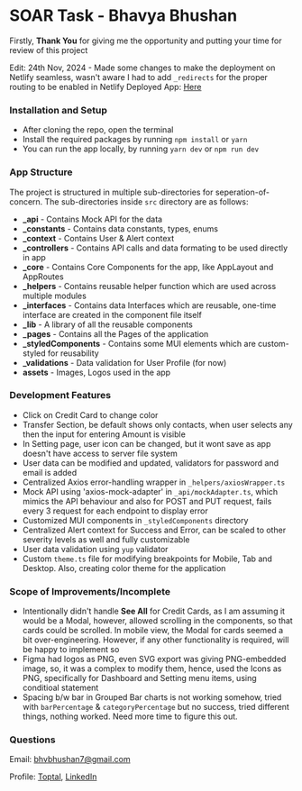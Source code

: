 # SOAR Task - Bhavya Bhushan

Firstly, **Thank You** for giving me the opportunity and putting your time for review of this project

Edit: 24th Nov, 2024 - Made some changes to make the deployment on Netlify seamless, wasn't aware I had to add `_redirects` for the proper routing to be enabled in Netlify
Deployed App: [Here](https://soar-task-bhavya.netlify.app)

### Installation and Setup

- After cloning the repo, open the terminal
- Install the required packages by running `npm install` or `yarn`
- You can run the app locally, by running `yarn dev` or `npm run dev`

### App Structure

The project is structured in multiple sub-directories for seperation-of-concern.
The sub-directories inside `src` directory are as follows:

- **\_api** - Contains Mock API for the data
- **\_constants** - Contains data constants, types, enums
- **\_context** - Contains User & Alert context
- **\_controllers** - Contains API calls and data formating to be used directly in app
- **\_core** - Contains Core Components for the app, like AppLayout and AppRoutes
- **\_helpers** - Contains reusable helper function which are used across multiple modules
- **\_interfaces** - Contains data Interfaces which are reusable, one-time interface are created in the component file itself
- **\_lib** - A library of all the reusable components
- **\_pages** - Contains all the Pages of the application
- **\_styledComponents** - Contains some MUI elements which are custom-styled for reusability
- **\_validations** - Data validation for User Profile (for now)
- **assets** - Images, Logos used in the app

### Development Features

- Click on Credit Card to change color
- Transfer Section, be default shows only contacts, when user selects any then the input for entering Amount is visible
- In Setting page, user icon can be changed, but it wont save as app doesn't have access to server file system
- User data can be modified and updated, validators for password and email is added
- Centralized Axios error-handling wrapper in `_helpers/axiosWrapper.ts`
- Mock API using 'axios-mock-adapter' in `_api/mockAdapter.ts`, which mimics the API behaviour and also for POST and PUT request, fails every 3 request for each endpoint to display error
- Customized MUI components in `_styledComponents` directory
- Centralized Alert context for Success and Error, can be scaled to other severity levels as well and fully customizable
- User data validation using `yup` validator
- Custom `theme.ts` file for modifying breakpoints for Mobile, Tab and Desktop. Also, creating color theme for the application

### Scope of Improvements/Incomplete

- Intentionally didn't handle **See All** for Credit Cards, as I am assuming it would be a Modal, however, allowed scrolling in the components, so that cards could be scrolled. In mobile view, the Modal for cards seemed a bit over-engineering. However, if any other functionality is required, will be happy to implement so
- Figma had logos as PNG, even SVG export was giving PNG-embedded image, so, it was a complex to modify them, hence, used the Icons as PNG, specifically for Dashboard and Setting menu items, using conditioal statement
- Spacing b/w bar in Grouped Bar charts is not working somehow, tried with `barPercentage` & `categoryPercentage` but no success, tried different things, nothing worked. Need more time to figure this out.

### Questions

Email: bhvbhushan7@gmail.com

Profile: [Toptal](https://www.toptal.com/resume/bhavya-bhushan), [LinkedIn](https://www.linkedin.com/in/bhavya-bhushan-19227ab8/)

